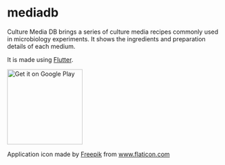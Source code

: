 # mediadb

Culture Media DB brings a series of culture media recipes commonly used in microbiology experiments. It shows the ingredients and preparation details of each medium.

It is made using [Flutter](https://flutter.dev/).

<a href='https://play.google.com/store/apps/details?id=com.github.Godrigos.mediadb&pcampaignid=pcampaignidMKT-Other-global-all-co-prtnr-py-PartBadge-Mar2515-1'><img alt='Get it on Google Play' src='https://play.google.com/intl/en_us/badges/static/images/badges/en_badge_web_generic.png' width="175"/></a>

<div>Application icon made by <a href="https://www.freepik.com" title="Freepik">Freepik</a> from <a href="https://www.flaticon.com/" title="Flaticon">www.flaticon.com</a></div>

